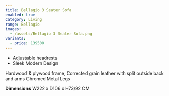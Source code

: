```yaml
---
title: Bellagio 3 Seater Sofa
enabled: true
Category: Living
range: Bellagio
images:
  - /assets/Bellagio 3 Seater Sofa.png
variants:
  - price: 139500
---
```


* Adjustable headrests
* Sleek Modern Design

Hardwood & plywood frame, Corrected grain leather with split outside back and arms
Chromed Metal Legs

**Dimensions**
W222 x D106 x H73/92 CM
